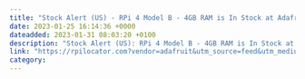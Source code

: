 ```yaml
---
title: "Stock Alert (US) - RPi 4 Model B - 4GB RAM is In Stock at Adafruit 100+ units in stock."
date: 2023-01-25 16:14:36 +0000
dateadded: 2023-01-31 08:03:20 +0100
description: "Stock Alert (US): RPi 4 Model B - 4GB RAM is In Stock at Adafruit 100+ units in stock."
link: "https://rpilocator.com?vendor=adafruit&utm_source=feed&utm_medium=rss"
category:
---
```

